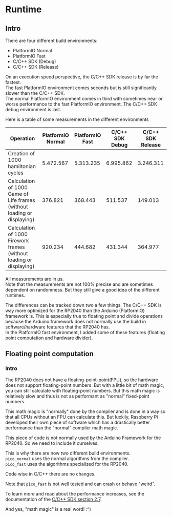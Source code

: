 # Runtime

## Intro
There are four different build environments:
- PlatformIO Normal
- PlatformIO Fast
- C/C++ SDK (Debug)
- C/C++ SDK (Release)

On an execution speed perspective, the C/C++ SDK release is by far the fastest.  
The fast PlatformIO environment comes seconds but is still significantly slower than the C/C++ SDK.  
The normal PlatformIO environment comes in third with sometimes near or worse performance to the fast PlatformIO environment.
The C/C++ SDK debug environment is last.

Here is a table of some measurements in the different environments

| Operation                                                                   | PlatformIO Normal | PlatformIO Fast | C/C++ SDK Debug | C/C++ SDK Release |
|-----------------------------------------------------------------------------|-------------------|-----------------|-----------------|-------------------|
| Creation of 1000 hamiltonian cycles                                         | 5.472.567         | 5.313.235       | 6.995.862       | 3.246.311         |
| Calculation of 1000 Game of Life frames<br/>(without loading or displaying) | 376.821           | 368.443         | 511.537         | 149.013           |
| Calculation of 1000 Firework frames<br/>(without loading or displaying)     | 920.234           | 444.682         | 431.344         | 364.977           |

All measurements are in µs.  
Note that the measurements are not 100% precise and are sometimes dependent on randomness.
But they still give a good idea of the different runtimes.

The differences can be tracked down two a few things.
The C/C++ SDK is way more optimized for the RP2040 than the Arduino (PlatformIO) framework is.
This is especially true to floating point
and divide operations
because the Arduino framework does not normally use the build in software/hardware features that the RP2040 has.  
In the PlatformIO fast environment, I added some of these features (floating point computation and hardware divider).

## Floating point computation

### Intro
The RP2040 does not have a floating-point-point(FPU), so the hardware does not support floating-point numbers.
But with a little bit of math magic, you can still calculate with floating-point numbers.
But this math magic is relatively slow and thus is not as performant as "normal" fixed-point numbers.

This math magic is "normally" done by the compiler and is done in a way so that all CPUs without an FPU can calculate this.
But luckily, Raspberry Pi developed their own piece of software which has a drastically better performance than the "normal" compiler math magic.

This piece of code is not normally used by the Arduino Framework for the RP2040.
So we need to include it ourselves.

This is why there are now two different build environments.  
`pico_normal` uses the normal algorithms from the compiler.  
`pico_fast` uses the algorithms specialized for the RP2040.  

Code wise in C/C++ there are no changes.

Note that `pico_fast` is not well tested and can crash or behave "weird".

To learn more and read about the performance increases,
see the documentation of the [C/C++ SDK section 2.7](https://datasheets.raspberrypi.com/pico/raspberry-pi-pico-c-sdk.pdf#sdk-runtime-section).

And yes, "math magic" is a real word! :^)